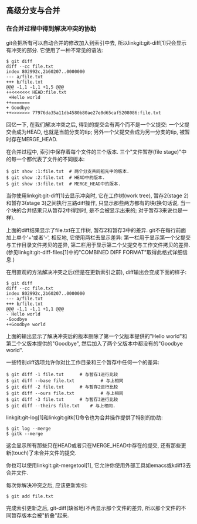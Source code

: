 ## 高级分支与合并 ##

### 在合并过程中得到解决冲突的协助 ###

git会把所有可以自动合并的修改加入到索引中去, 所以linkgit:git-diff[1]只会显示有冲突的部分. 它使用了一种不常见的语法:

    $ git diff
    diff --cc file.txt
    index 802992c,2b60207..0000000
    --- a/file.txt
    +++ b/file.txt
    @@@ -1,1 -1,1 +1,5 @@@
    ++<<<<<<< HEAD:file.txt
     +Hello world
    ++=======
    + Goodbye
    ++>>>>>>> 77976da35a11db4580b80ae27e8d65caf5208086:file.txt

回忆一下, 在我们解决冲突之后, 得到的提交会有两个而不是一个父提交: 一个父提交会成为HEAD, 也就是当前分支的tip; 另外一个父提交会成为另一分支的tip, 被暂时存在MERGE_HEAD.

在合并过程中, 索引中保存着每个文件的三个版本. 三个"文件暂存(file stage)"中的每一个都代表了文件的不同版本:

	$ git show :1:file.txt	# 两个分支共同祖先中的版本.
	$ git show :2:file.txt	# HEAD中的版本.
	$ git show :3:file.txt	# MERGE_HEAD中的版本.

当你使用linkgit:git-diff[1]去显示冲突时, 它在工作树(work tree), 暂存2(stage 2)和暂存3(stage 3)之间执行三路diff操作, 只显示那些两方都有的块(换句话说, 当一个块的合并结果只从暂存2中得到时, 是不会被显示出来的; 对于暂存3来说也是一样).

上面的diff结果显示了file.txt在工作树, 暂存2和暂存3中的差异. git不在每行前面加上单个'+'或者'-', 相反地, 它使用两栏去显示差异: 第一栏用于显示第一个父提交与工作目录文件拷贝的差异, 第二栏用于显示第二个父提交与工作文件拷贝的差异. (参见linkgit:git-diff-files[1]中的"COMBINED DIFF FORMAT"取得此格式详细信息.)

在用直观的方法解决冲突之后(但是在更新索引之前), diff输出会变成下面的样子:

    $ git diff
    diff --cc file.txt
    index 802992c,2b60207..0000000
    --- a/file.txt
    +++ b/file.txt
    @@@ -1,1 -1,1 +1,1 @@@
    - Hello world
    -Goodbye
    ++Goodbye world

上面的输出显示了解决冲突后的版本删除了第一个父版本提供的"Hello world"和第二个父版本提供的"Goodbye", 然后加入了两个父版本中都没有的"Goodbye world".

一些特别diff选项允许你对比工作目录和三个暂存中任何一个的差异:

    $ git diff -1 file.txt		# 与暂存1进行比较
    $ git diff --base file.txt	        # 与上相同
    $ git diff -2 file.txt		# 与暂存2进行比较
    $ git diff --ours file.txt	        # 与上相同
    $ git diff -3 file.txt		# 与暂存3进行比较
    $ git diff --theirs file.txt	# 与上相同.

linkgit:git-log[1]和linkgit:gitk[1]命令也为合并操作提供了特别的协助:

    $ git log --merge
    $ gitk --merge

这会显示所有那些只在HEAD或者只在MERGE_HEAD中存在的提交, 还有那些更新(touch)了未合并文件的提交.

你也可以使用linkgit:git-mergetool[1], 它允许你使用外部工具如emacs或kdiff3去合并文件.

每次你解决冲突之后, 应该更新索引:

    $ git add file.txt

完成索引更新之后, git-diff(缺省地)不再显示那个文件的差异, 所以那个文件的不同暂存版本会被"折叠"起来.
